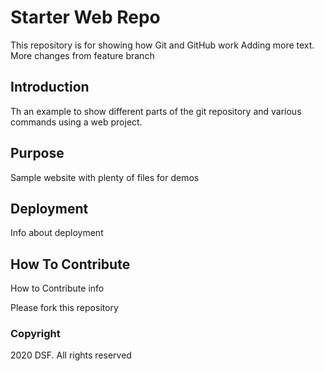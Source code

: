 # Starter Web Repo

This repository is for showing how Git and GitHub work
Adding more text.
More changes from feature branch

## Introduction
Th an example to show different parts of the git repository and various commands using a web project.

## Purpose

Sample website with plenty of files for demos

## Deployment
Info about deployment

## How To Contribute
How to Contribute info

Please fork this repository

### Copyright

2020 DSF. All rights reserved
